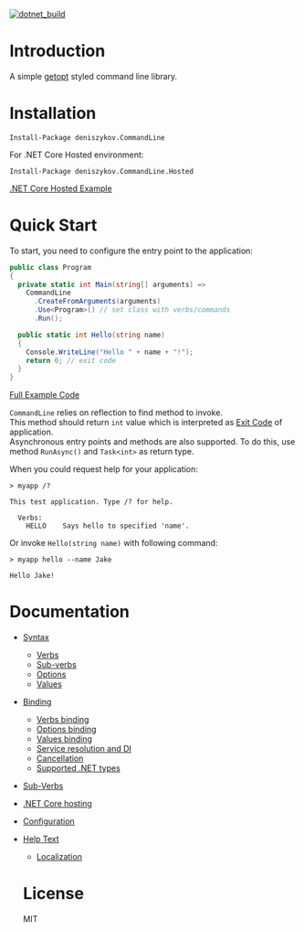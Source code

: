 [![dotnet_build](https://github.com/deniszykov/commandline/actions/workflows/dotnet_build.yml/badge.svg)](https://github.com/deniszykov/commandline/actions/workflows/dotnet_build.yml)

Introduction
============
A simple [getopt](https://man7.org/linux/man-pages/man3/getopt.3.html) styled command line library.

Installation
============
```
Install-Package deniszykov.CommandLine
```
For .NET Core Hosted environment:
```
Install-Package deniszykov.CommandLine.Hosted
```
[.NET Core Hosted Example](src/deniszykov.CommandLine.Hosted.Example/Program.cs)  

Quick Start
============

To start, you need to configure the entry point to the application: 
```csharp
public class Program
{
  private static int Main(string[] arguments) =>
    CommandLine
      .CreateFromArguments(arguments)
      .Use<Program>() // set class with verbs/commands
      .Run();

  public static int Hello(string name)
  {
    Console.WriteLine("Hello " + name + "!");
    return 0; // exit code
  }
}
```
[Full Example Code](src/deniszykov.CommandLine.Example/Program.cs)  

`CommandLine` relies on reflection to find method to invoke.  
This method should return `int` value which is interpreted as [Exit Code](https://en.wikipedia.org/wiki/Exit_status) of application.  
Asynchronous entry points and methods are also supported. To do this, use method `RunAsync()` and `Task<int>` as return type.  

When you could request help for your application:  
```console
> myapp /?

This test application. Type /? for help.

  Verbs:
    HELLO    Says hello to specified 'name'.
```

Or invoke `Hello(string name)` with following command:
```console
> myapp hello --name Jake

Hello Jake!
```

Documentation
============
* [Syntax](https://github.com/deniszykov/commandline/wiki/Syntax)
  * [Verbs](https://github.com/deniszykov/commandline/wiki/Syntax#Verbs)
  * [Sub-verbs](https://github.com/deniszykov/commandline/wiki/Syntax#Sub-verbs)
  * [Options](https://github.com/deniszykov/commandline/wiki/Syntax#Options)
  * [Values](https://github.com/deniszykov/commandline/wiki/Syntax#Values)
* [Binding](https://github.com/deniszykov/commandline/wiki/Binding)
  * [Verbs binding](https://github.com/deniszykov/commandline/wiki/Binding#Verbs-binding)
  * [Options binding](https://github.com/deniszykov/commandline/wiki/Binding#Options-binding)
  * [Values binding](https://github.com/deniszykov/commandline/wiki/Binding#Values-binding)
  * [Service resolution and DI](https://github.com/deniszykov/commandline/wiki/Binding#Service-resolution-and-DI)
  * [Cancellation](https://github.com/deniszykov/commandline/wiki/Binding#Cancellation)
  * [Supported .NET types](https://github.com/deniszykov/commandline/wiki/Binding#Supported-NET-types)
* [Sub-Verbs](https://github.com/deniszykov/commandline/wiki/Sub_Verbs)
* [.NET Core hosting](https://github.com/deniszykov/commandline/wiki/NET_Core_Hosting)
* [Configuration](https://github.com/deniszykov/commandline/wiki/Configuration)
* [Help Text](https://github.com/deniszykov/commandline/wiki/Help_Text)
  * [Localization](https://github.com/deniszykov/commandline/wiki/Help_Text#Localization)

  License
  ============
  MIT
